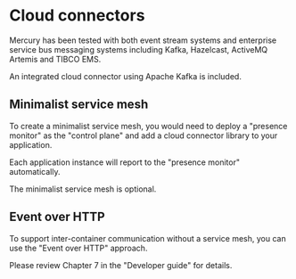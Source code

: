 # Cloud connectors

Mercury has been tested with both event stream systems and enterprise service bus messaging systems
including Kafka, Hazelcast, ActiveMQ Artemis and TIBCO EMS.

An integrated cloud connector using Apache Kafka is included.

## Minimalist service mesh

To create a minimalist service mesh, you would need to deploy a "presence monitor" as the "control plane" and
add a cloud connector library to your application.

Each application instance will report to the "presence monitor" automatically.

The minimalist service mesh is optional.

## Event over HTTP

To support inter-container communication without a service mesh, you can use the "Event over HTTP" approach.

Please review Chapter 7 in the "Developer guide" for details.
